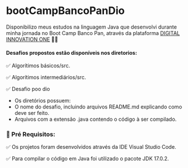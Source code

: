 # bootCampBancoPanDio

Disponibilizo meus estudos na linguagem Java que desenvolvi durante minha jornada no Boot Camp Banco Pan, através da plataforma <a href="https://web.digitalinnovation.one/">DIGITAL INNOVATION ONE</a></strong> 💛🧡

#### Desafios propostos estão disponíveis nos diretorios:
<p>
✅ Algorítimos básicos/src. 

✅ Algorítimos intermediários/src.

✅ Desafio poo dio
</p>

* Os diretórios possuem:
* O nome do desafio, incluindo arquivos README.md explicando como deve ser feito.
* Arquivos com a extensão .java contendo o código à ser compilado.

### 🛑 Pré Requisitos:
<p>
✅ Os projetos foram desenvolvidos através da IDE Visual Studio Code.<br>

✅ Para compilar o código em Java foi utilizado o pacote JDK 17.0.2.<br>

</p>





